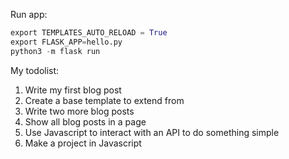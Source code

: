 
Run app:
```python
export TEMPLATES_AUTO_RELOAD = True
export FLASK_APP=hello.py
python3 -m flask run
```

My todolist:

1. Write my first blog post
2. Create a base template to extend from
3. Write two more blog posts
4. Show all blog posts in a page
5. Use Javascript to interact with an API to do something simple 
6. Make a project in Javascript